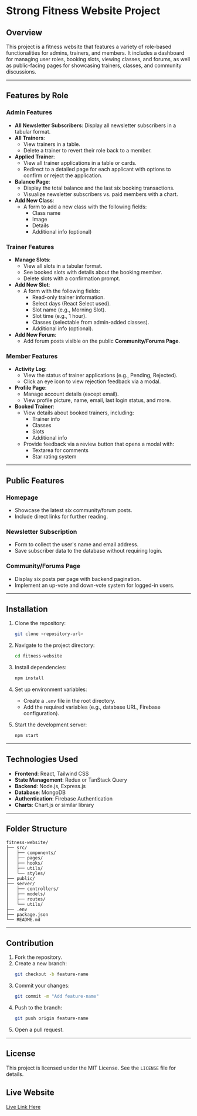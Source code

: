 # Strong Fitness Website Project

## Overview
This project is a fitness website that features a variety of role-based functionalities for admins, trainers, and members. It includes a dashboard for managing user roles, booking slots, viewing classes, and forums, as well as public-facing pages for showcasing trainers, classes, and community discussions.

---

## Features by Role

### **Admin Features**
- **All Newsletter Subscribers**: Display all newsletter subscribers in a tabular format.
- **All Trainers**:
  - View trainers in a table.
  - Delete a trainer to revert their role back to a member.
- **Applied Trainer**:
  - View all trainer applications in a table or cards.
  - Redirect to a detailed page for each applicant with options to confirm or reject the application.
- **Balance Page**:
  - Display the total balance and the last six booking transactions.
  - Visualize newsletter subscribers vs. paid members with a chart.
- **Add New Class**:
  - A form to add a new class with the following fields:
    - Class name
    - Image
    - Details
    - Additional info (optional)

### **Trainer Features**
- **Manage Slots**:
  - View all slots in a tabular format.
  - See booked slots with details about the booking member.
  - Delete slots with a confirmation prompt.
- **Add New Slot**:
  - A form with the following fields:
    - Read-only trainer information.
    - Select days (React Select used).
    - Slot name (e.g., Morning Slot).
    - Slot time (e.g., 1 hour).
    - Classes (selectable from admin-added classes).
    - Additional info (optional).
- **Add New Forum**:
  - Add forum posts visible on the public **Community/Forums Page**.

### **Member Features**
- **Activity Log**:
  - View the status of trainer applications (e.g., Pending, Rejected).
  - Click an eye icon to view rejection feedback via a modal.
- **Profile Page**:
  - Manage account details (except email).
  - View profile picture, name, email, last login status, and more.
- **Booked Trainer**:
  - View details about booked trainers, including:
    - Trainer info
    - Classes
    - Slots
    - Additional info
  - Provide feedback via a review button that opens a modal with:
    - Textarea for comments
    - Star rating system

---

## Public Features

### **Homepage**
- Showcase the latest six community/forum posts.
- Include direct links for further reading.

### **Newsletter Subscription**
- Form to collect the user's name and email address.
- Save subscriber data to the database without requiring login.

### **Community/Forums Page**
- Display six posts per page with backend pagination.
- Implement an up-vote and down-vote system for logged-in users.

---

## Installation

1. Clone the repository:
   ```bash
   git clone <repository-url>
   ```

2. Navigate to the project directory:
   ```bash
   cd fitness-website
   ```

3. Install dependencies:
   ```bash
   npm install
   ```

4. Set up environment variables:
   - Create a `.env` file in the root directory.
   - Add the required variables (e.g., database URL, Firebase configuration).

5. Start the development server:
   ```bash
   npm start
   ```

---

## Technologies Used
- **Frontend**: React, Tailwind CSS
- **State Management**: Redux or TanStack Query
- **Backend**: Node.js, Express.js
- **Database**: MongoDB
- **Authentication**: Firebase Authentication
- **Charts**: Chart.js or similar library

---

## Folder Structure
```
fitness-website/
├── src/
│   ├── components/
│   ├── pages/
│   ├── hooks/
│   ├── utils/
│   └── styles/
├── public/
├── server/
│   ├── controllers/
│   ├── models/
│   ├── routes/
│   └── utils/
├── .env
├── package.json
└── README.md
```

---

## Contribution
1. Fork the repository.
2. Create a new branch:
   ```bash
   git checkout -b feature-name
   ```
3. Commit your changes:
   ```bash
   git commit -m "Add feature-name"
   ```
4. Push to the branch:
   ```bash
   git push origin feature-name
   ```
5. Open a pull request.

---

## License
This project is licensed under the MIT License. See the `LICENSE` file for details.


## Live Website
[Live Link Here](https://strong-fitness-21629.web.app)






